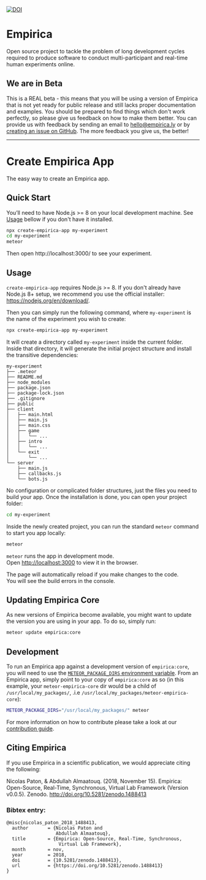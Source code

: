 [![DOI](https://zenodo.org/badge/DOI/10.5281/zenodo.1488413.svg)](https://doi.org/10.5281/zenodo.1488413)

# Empirica

Open source project to tackle the problem of long development cycles required to
produce software to conduct multi-participant and real-time human experiments
online.

## We are in Beta

This is a REAL beta - this means that you will be using a version of Empirica
that is not yet ready for public release and still lacks proper documentation
and examples. You should be prepared to find things which don't work perfectly,
so please give us feedback on how to make them better. You can provide us with
feedback by sending an email to hello@empirica.ly or by
[creating an issue on GitHub](https://github.com/empiricaly/create-empirica-app/issues).
The more feedback you give us, the better!

---

# Create Empirica App

The easy way to create an Empirica app.

## Quick Start

You’ll need to have Node.js >= 8 on your local development machine. See
[Usage](#usage) bellow if you don't have it installed.

```sh
npx create-empirica-app my-experiment
cd my-experiment
meteor
```

Then open http://localhost:3000/ to see your experiment.

## Usage

`create-empirica-app` requires Node.js >= 8. If you don't already have Node.js
8+ setup, we recommend you use the official installer:
https://nodejs.org/en/download/.

Then you can simply run the following command, where `my-experiment` is the name
of the experiment you wish to create:

```sh
npx create-empirica-app my-experiment
```

It will create a directory called `my-experiment` inside the current folder.<br>
Inside that directory, it will generate the initial project structure and
install the transitive dependencies:

```
my-experiment
├── .meteor
├── README.md
├── node_modules
├── package.json
├── package-lock.json
├── .gitignore
├── public
├── client
│   ├── main.html
│   ├── main.js
│   ├── main.css
│   ├── game
│   │   └── ...
│   ├── intro
│   │   └── ...
│   └── exit
│       └── ...
└── server
    ├── main.js
    ├── callbacks.js
    └── bots.js
```

No configuration or complicated folder structures, just the files you need to
build your app. Once the installation is done, you can open your project folder:

```sh
cd my-experiment
```

Inside the newly created project, you can run the standard `meteor` command to
start you app locally:

```sh
meteor
```

`meteor` runs the app in development mode.<br> Open
[http://localhost:3000](http://localhost:3000) to view it in the browser.

The page will automatically reload if you make changes to the code.<br> You will
see the build errors in the console.

## Updating Empirica Core

As new versions of Empirica become available, you might want to update the
version you are using in your app. To do so, simply run:

```sh
meteor update empirica:core
```

## Development

To run an Empirica app against a development version of `empirica:core`, you
will need to use the
[`METEOR_PACKAGE_DIRS` environment variable](https://docs.meteor.com/environment-variables.html#METEOR-PACKAGE-DIRS).
From an Empirica app, simply point to your copy of `empirica:core` as so (in
this example, your `meteor-empirica-core` dir would be a child of
`/usr/local/my_packages/`, .i.e `/usr/local/my_packages/meteor-empirica-core`):

```sh
METEOR_PACKAGE_DIRS="/usr/local/my_packages/" meteor
```

For more information on how to contribute please take a look at our
[contribution guide](./.github/CONTRIBUTING.md).


## Citing Empirica
If you use Empirica in a scientific publication, we would appreciate citing the following:

Nicolas Paton, & Abdullah Almaatouq. (2018, November 15). Empirica: Open-Source, Real-Time, Synchronous, Virtual Lab Framework (Version v0.0.5). Zenodo. http://doi.org/10.5281/zenodo.1488413

### Bibtex entry:
```
@misc{nicolas_paton_2018_1488413,
  author       = {Nicolas Paton and
                  Abdullah Almaatouq},
  title        = {Empirica: Open-Source, Real-Time, Synchronous, 
                   Virtual Lab Framework},
  month        = nov,
  year         = 2018,
  doi          = {10.5281/zenodo.1488413},
  url          = {https://doi.org/10.5281/zenodo.1488413}
}
```




